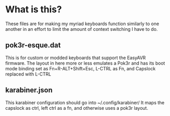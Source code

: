 # What is this?

These files are for making my myriad keyboards function similarly to one another in an effort to limit the amount of context switching I have to do.

## pok3r-esque.dat

This is for custom or modded keyboards that support the EasyAVR firmware.
The layout in here more or less emulates a Pok3r and has its boot mode binding set as Fn+R-ALT+Shift+Esc, L-CTRL as Fn, and Capslock replaced with L-CTRL

## karabiner.json

This karabiner configuration should go into ~/.config/karabiner/
It maps the capslock as ctrl, left ctrl as a fn, and otherwise uses a pok3r layout.
